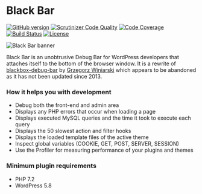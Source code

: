 # Black Bar

[![GitHub version](https://badge.fury.io/gh/pryley%2Fblackbar.svg)](https://badge.fury.io/gh/pryley%2Fblackbar) [![Scrutinizer Code Quality](https://scrutinizer-ci.com/g/pryley/blackbar/badges/quality-score.png?b=master)](https://scrutinizer-ci.com/g/pryley/blackbar/?branch=master) [![Code Coverage](https://scrutinizer-ci.com/g/pryley/blackbar/badges/coverage.png?b=master)](https://scrutinizer-ci.com/g/pryley/blackbar/?branch=master) [![Build Status](https://travis-ci.org/pryley/blackbar.svg?branch=master)](https://travis-ci.org/pryley/blackbar) [![License](https://img.shields.io/badge/license-GPLv3-brightgreen.svg)](https://github.com/pryley/blackbar/blob/master/LICENSE)

![Black Bar banner](+/banner-1544x500.png)

Black Bar is an unobtrusive Debug Bar for WordPress developers that attaches itself to the bottom of the browser window. It is a rewrite of [blackbox-debug-bar](https://wordpress.org/plugins/blackbox-debug-bar/) by [Grzegorz Winiarski](https://profiles.wordpress.org/gwin) which appears to be abandoned as it has not been updated since 2013.

### How it helps you with development

- Debug both the front-end and admin area
- Displays any PHP errors that occur when loading a page
- Displays executed MySQL queries and the time it took to execute each query
- Displays the 50 slowest action and filter hooks
- Displays the loaded template files of the active theme
- Inspect global variables (COOKIE, GET, POST, SERVER, SESSION)
- Use the Profiler for measuring performance of your plugins and themes

### Minimum plugin requirements

* PHP 7.2
* WordPress 5.8
